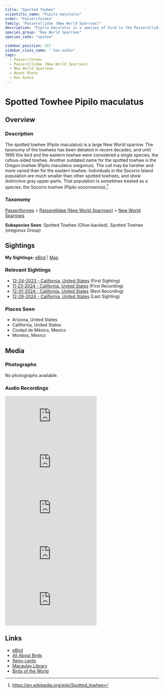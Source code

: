 ```yaml
---
title: "Spotted Towhee"
scientific_name: "Pipilo maculatus"
order: "Passeriformes"
family: "Passerellidae (New World Sparrows)"
description: "Pipilo maculatus is a species of bird in the Passerellidae (New World Sparrows) family. It has been observed 19 times. It has been recorded."
species_group: "New World Sparrows"
species_code: "spotow"

sidebar_position: 357
sidebar_class_name: " has-audio"
tags: 
  - Passeriformes
  - Passerellidae (New World Sparrows)
  - New World Sparrows
  - Needs Photo
  - Has Audio
---
```


# Spotted Towhee <span className='sci_name'>Pipilo maculatus</span>

## Overview

### Description
The spotted towhee (Pipilo maculatus) is a large New World sparrow. The taxonomy of the towhees has been debated in recent decades, and until 1995 this bird and the eastern towhee were considered a single species, the rufous-sided towhee.  Another outdated name for the spotted towhee is the Oregon towhee (Pipilo maculatus oregonus). The call may be harsher and more varied than for the eastern towhee.
Individuals in the Socorro Island population are much smaller than other spotted towhees, and show distinctive gray upper-parts. That population is sometimes treated as a species: the Socorro towhee (Pipilo socorroensis).[^1]

[^1]: https://en.wikipedia.org/wiki/Spotted_towhee

### Taxonomy
[Passeriformes](/tags/passeriformes) > [Passerellidae (New World Sparrows)](/tags/passerellidae-new-world-sparrows) > [New World Sparrows](/tags/new-world-sparrows)

**Subspecies Seen**: Spotted Towhee (Olive-backed), Spotted Towhee (oregonus Group)


## Sightings

**My Sightings:** [eBird](https://ebird.org/lifelist?r=world&time=life&spp=spotow) | [Map](/map?species_code=spotow)

### Relevant Sightings

* [12-24-2023 - California, United States](https://ebird.org/checklist/S157049893) (First Sighting)
* [11-23-2024 - California, United States](https://ebird.org/checklist/S203364471) (First Recording)
* [12-01-2024 - California, United States](https://ebird.org/checklist/S204217558) (Best Recording)
* [12-28-2024 - California, United States](https://ebird.org/checklist/S206912314) (Last Sighting)

### Places Seen

* Arizona, United States
* California, United States
* Ciudad de México, Mexico
* Morelos, Mexico



## Media
### Photographs
No photographs available.

### Audio Recordings
<iframe className="audio_iframe" src="https://macaulaylibrary.org/asset/626618120/embed" frameBorder="0" allowFullScreen></iframe>
<iframe className="audio_iframe" src="https://macaulaylibrary.org/asset/626618141/embed" frameBorder="0" allowFullScreen></iframe>
<iframe className="audio_iframe" src="https://macaulaylibrary.org/asset/626995488/embed" frameBorder="0" allowFullScreen></iframe>
<iframe className="audio_iframe" src="https://macaulaylibrary.org/asset/627219278/embed" frameBorder="0" allowFullScreen></iframe>
<iframe className="audio_iframe" src="https://macaulaylibrary.org/asset/627219279/embed" frameBorder="0" allowFullScreen></iframe>

## Links
* [eBird](https://ebird.org/species/spotow) 
* [All About Birds](https://www.allaboutbirds.org/guide/spotow) 
* [Xeno-canto](https://www.xeno-canto.org/species/pipilo-maculatus) 
* [Macaulay Library](https://search.macaulaylibrary.org/catalog?taxonCode=spotow&sort=rating_rank_desc)
* [Birds of the World](https://birdsoftheworld.org/bow/species/spotow)
